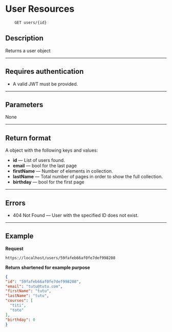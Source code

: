 # User Resources
```
    GET users/{id}
```

## Description
Returns a user object

***

## Requires authentication
* A valid JWT must be provided.

***

## Parameters

None

***

## Return format
A object with the following keys and values:

- **id** — List of users found.
- **email** — bool for the last page
- **firstName** — Number of elements in collection.
- **lastName** — Total number of pages in order to show the full collection.
- **birthday** — bool for the first page


***

## Errors
- 404 Not Found — User with the specified ID does not exist.

***

## Example
**Request**
```
https://localhost/users/59fafeb66af0fe7def998208
```
 

**Return** __shortened for example purpose__
``` json
{
"id": "59fafeb66af0fe7def998208",
"email": "tutu@tutu.com",
"firstName": "tutu",
"lastName": "tutu",
"courses": [
  "titi",
  "toto"
],
"birthday": 0
}
```
